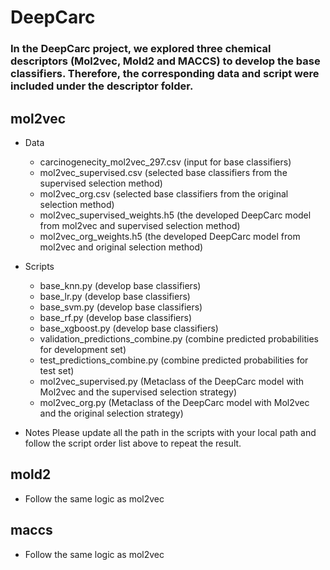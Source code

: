# DeepCarc
### In the DeepCarc project, we explored three chemical descriptors (Mol2vec, Mold2 and MACCS) to develop the base classifiers. Therefore, the corresponding data and script were included under the descriptor folder. 

## mol2vec
- Data 
  - carcinogenecity_mol2vec_297.csv (input for base classifiers)
  - mol2vec_supervised.csv (selected base classifiers from the supervised selection method)
  - mol2vec_org.csv (selected base classifiers from the original selection method)
  - mol2vec_supervised_weights.h5 (the developed DeepCarc model from mol2vec and supervised selection method)
  - mol2vec_org_weights.h5 (the developed DeepCarc model from mol2vec and original selection method)
  
- Scripts
  - base_knn.py (develop base classifiers)
  - base_lr.py (develop base classifiers)
  - base_svm.py (develop base classifiers)
  - base_rf.py (develop base classifiers)
  - base_xgboost.py (develop base classifiers)  
  - validation_predictions_combine.py (combine predicted probabilities for development set)
  - test_predictions_combine.py (combine predicted probabilities for test set)  
  - mol2vec_supervised.py (Metaclass of the DeepCarc model with Mol2vec and the supervised selection strategy)
  - mol2vec_org.py (Metaclass of the DeepCarc model with Mol2vec and the original selection strategy)  
  
- Notes
  Please update all the path in the scripts with your local path and follow the script order list above to repeat the result.
  
## mold2
- Follow the same logic as mol2vec

## maccs
- Follow the same logic as mol2vec  
